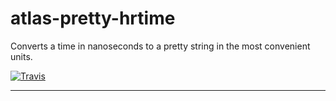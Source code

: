 # atlas-pretty-hrtime

Converts a time in nanoseconds to a pretty string in the most convenient units.

[![Travis](https://img.shields.io/travis/atlassubbed/atlas-pretty-hrtime.svg)](https://travis-ci.org/atlassubbed/atlas-pretty-hrtime)

---
